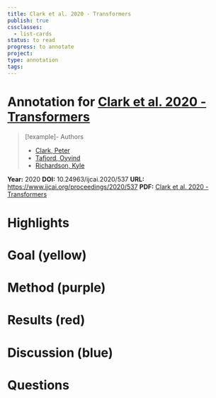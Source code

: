 ```yaml
---
title: Clark et al. 2020 - Transformers
publish: true
cssclasses:
  - list-cards
status: to read
progress: to annotate
project:
type: annotation
tags:
---
```

# Annotation for [Clark et al. 2020 - Transformers](Papers/References/Clark%20et%20al.%202020%20-%20Transformers)

> [!example]- Authors
> - [Clark, Peter](Clark%2C%20Peter)
> - [Tafjord, Oyvind](Tafjord%2C%20Oyvind)
> - [Richardson, Kyle](Richardson%2C%20Kyle)

**Year:** 2020
**DOI:** 10.24963/ijcai.2020/537
**URL:** https://www.ijcai.org/proceedings/2020/537
**PDF:** [Clark et al. 2020 - Transformers](Papers/PDFs/Clark%20et%20al.%202020%20-%20Transformers%20as%20Soft%20Reasoners%20over%20Language.pdf)

# Highlights


# Goal (yellow)


# Method (purple)


# Results (red)


# Discussion (blue)


# Questions

